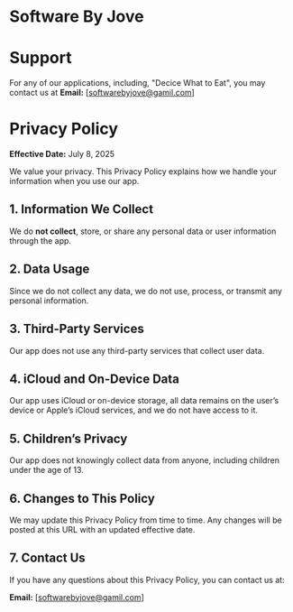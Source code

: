 # Software By Jove

# Support

For any of our applications, including, "Decice What to Eat", you may contact us at **Email:** [softwarebyjove@gamil.com] 



# Privacy Policy

**Effective Date:** July 8, 2025

We value your privacy. This Privacy Policy explains how we handle your information when you use our app.

## 1. Information We Collect

We do **not collect**, store, or share any personal data or user information through the app.

## 2. Data Usage

Since we do not collect any data, we do not use, process, or transmit any personal information.

## 3. Third-Party Services

Our app does not use any third-party services that collect user data.

## 4. iCloud and On-Device Data

Our app uses iCloud or on-device storage, all data remains on the user’s device or Apple’s iCloud services, and we do not have access to it.

## 5. Children’s Privacy

Our app does not knowingly collect data from anyone, including children under the age of 13.

## 6. Changes to This Policy

We may update this Privacy Policy from time to time. Any changes will be posted at this URL with an updated effective date.

## 7. Contact Us

If you have any questions about this Privacy Policy, you can contact us at:

**Email:** [softwarebyjove@gamil.com]  
